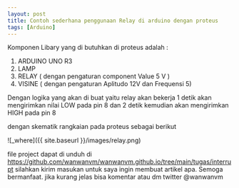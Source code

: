```yaml
---
layout: post
title: Contoh sederhana penggunaan Relay di arduino dengan proteus
tags: [Arduino]
---
```

Komponen Libary yang di butuhkan di proteus adalah :
1. ARDUINO UNO R3
2. LAMP
3. RELAY ( dengan pengaturan component Value 5 V  )
4. VISINE ( dengan pengaturan Aplitudo 12V dan Frequensi 5)
 
Dengan logika yang akan di buat yaitu relay akan bekerja 1 detik akan mengirimkan nilai LOW pada pin 8 dan 2 detik kemudian akan mengirimkan HIGH pada pin 8

<script src="https://gist.github.com/wanwanvm/ef44c0a0ce87baa979894c3899ec1591.js"></script>
dengan skematik rangkaian pada proteus sebagai berikut

![_where]({{ site.baseurl }}/images/relay.png)
  
file project dapat di unduh di <a href="https://github.com/wanwanvm/wanwanvm.github.io/tree/main/tugas/interrupt">https://github.com/wanwanvm/wanwanvm.github.io/tree/main/tugas/interrupt</a>
silahkan kirim masukan untuk saya ingin membuat artikel apa. Semoga bermanfaat.
jika kurang jelas bisa komentar atau dm twitter @wanwanvm
